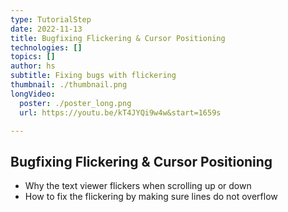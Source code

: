```yaml
---
type: TutorialStep
date: 2022-11-13
title: Bugfixing Flickering & Cursor Positioning
technologies: []
topics: []
author: hs
subtitle: Fixing bugs with flickering
thumbnail: ./thumbnail.png
longVideo:
  poster: ./poster_long.png
  url: https://youtu.be/kT4JYQi9w4w&start=1659s

---
```


## Bugfixing Flickering & Cursor Positioning

* Why the text viewer flickers when scrolling up or down
* How to fix the flickering by making sure lines do not overflow
